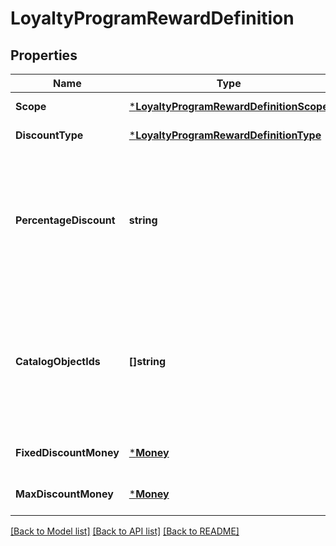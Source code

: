 # LoyaltyProgramRewardDefinition

## Properties

 Name                   | Type                                                                               | Description                                                                                                                                                                                                                                                                                                                                                                           | Notes                        
------------------------|------------------------------------------------------------------------------------|---------------------------------------------------------------------------------------------------------------------------------------------------------------------------------------------------------------------------------------------------------------------------------------------------------------------------------------------------------------------------------------|------------------------------
 **Scope**              | [***LoyaltyProgramRewardDefinitionScope**](LoyaltyProgramRewardDefinitionScope.md) |                                                                                                                                                                                                                                                                                                                                                                                       | [default to null]            
 **DiscountType**       | [***LoyaltyProgramRewardDefinitionType**](LoyaltyProgramRewardDefinitionType.md)   |                                                                                                                                                                                                                                                                                                                                                                                       | [default to null]            
 **PercentageDiscount** | **string**                                                                         | The fixed percentage of the discount. Present if &#x60;discount_type&#x60; is &#x60;FIXED_PERCENTAGE&#x60;. For example, a 7.25% off discount will be represented as \&quot;7.25\&quot;. DEPRECATED at version 2020-12-16. You can find this information in the &#x60;discount_data.percentage&#x60; field of the &#x60;DISCOUNT&#x60; catalog object referenced by the pricing rule. | [optional] [default to null] 
 **CatalogObjectIds**   | **[]string**                                                                       | The list of catalog objects to which this reward can be applied. They are either all item-variation ids or category ids, depending on the &#x60;type&#x60; field. DEPRECATED at version 2020-12-16. You can find this information in the &#x60;product_set_data.product_ids_any&#x60; field of the &#x60;PRODUCT_SET&#x60; catalog object referenced by the pricing rule.             | [optional] [default to null] 
 **FixedDiscountMoney** | [***Money**](Money.md)                                                             |                                                                                                                                                                                                                                                                                                                                                                                       | [optional] [default to null] 
 **MaxDiscountMoney**   | [***Money**](Money.md)                                                             |                                                                                                                                                                                                                                                                                                                                                                                       | [optional] [default to null] 

[[Back to Model list]](../README.md#documentation-for-models) [[Back to API list]](../README.md#documentation-for-api-endpoints) [[Back to README]](../README.md)

